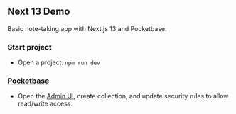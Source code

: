 ## Next 13 Demo

Basic note-taking app with Next.js 13 and Pocketbase. 

### Start project

- Open a project:
`npm run dev`


### [Pocketbase](pocketbase.io)

- Open the [Admin UI](http://127.0.0.1:8090/_/), create collection, and update security rules to allow read/write access.